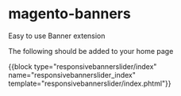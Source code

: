 # magento-banners
Easy to use Banner extension

The following should be added to your home page

{{block type="responsivebannerslider/index" name="responsivebannerslider_index" template="responsivebannerslider/index.phtml"}}
